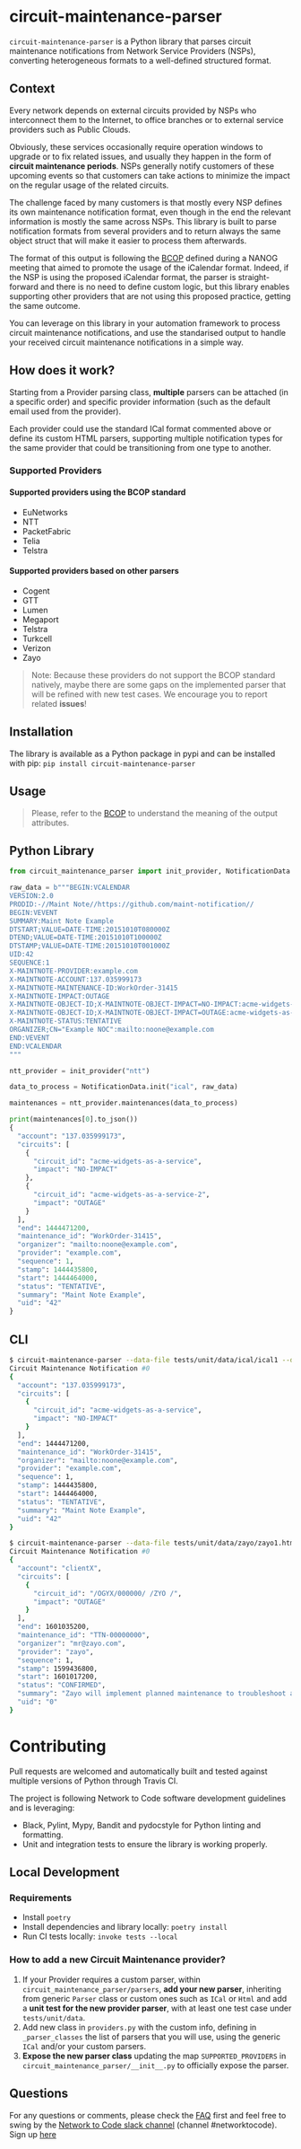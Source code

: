 # circuit-maintenance-parser

`circuit-maintenance-parser` is a Python library that parses circuit maintenance notifications from Network Service Providers (NSPs), converting heterogeneous formats to a well-defined structured format.

## Context

Every network depends on external circuits provided by NSPs who interconnect them to the Internet, to office branches or to
external service providers such as Public Clouds.

Obviously, these services occasionally require operation windows to upgrade or to fix related issues, and usually they happen in the form of **circuit maintenance periods**.
NSPs generally notify customers of these upcoming events so that customers can take actions to minimize the impact on the regular usage of the related circuits.

The challenge faced by many customers is that mostly every NSP defines its own maintenance notification format, even though in the
end the relevant information is mostly the same across NSPs. This library is built to parse notification formats from
several providers and to return always the same object struct that will make it easier to process them afterwards.

The format of this output is following the [BCOP](https://github.com/jda/maintnote-std/blob/master/standard.md) defined
during a NANOG meeting that aimed to promote the usage of the iCalendar format. Indeed, if the NSP is using the
proposed iCalendar format, the parser is straight-forward and there is no need to define custom logic, but this library
enables supporting other providers that are not using this proposed practice, getting the same outcome.

You can leverage on this library in your automation framework to process circuit maintenance notifications, and use the standarised output to handle your received circuit maintenance notifications in a simple way.

## How does it work?

Starting from a Provider parsing class, **multiple** parsers can be attached (in a specific order) and specific provider information (such as the default email used from the provider).

Each provider could use the standard ICal format commented above or define its custom HTML parsers, supporting multiple notification types for the same provider that could be transitioning from one type to another.

### Supported Providers

#### Supported providers using the BCOP standard

- EuNetworks
- NTT
- PacketFabric
- Telia
- Telstra

#### Supported providers based on other parsers

- Cogent
- GTT
- Lumen
- Megaport
- Telstra
- Turkcell
- Verizon
- Zayo

> Note: Because these providers do not support the BCOP standard natively, maybe there are some gaps on the implemented parser that will be refined with new test cases. We encourage you to report related **issues**!

## Installation

The library is available as a Python package in pypi and can be installed with pip:
`pip install circuit-maintenance-parser`

## Usage

> Please, refer to the [BCOP](https://github.com/jda/maintnote-std/blob/master/standard.md) to understand the meaning
> of the output attributes.

## Python Library

```python
from circuit_maintenance_parser import init_provider, NotificationData

raw_data = b"""BEGIN:VCALENDAR
VERSION:2.0
PRODID:-//Maint Note//https://github.com/maint-notification//
BEGIN:VEVENT
SUMMARY:Maint Note Example
DTSTART;VALUE=DATE-TIME:20151010T080000Z
DTEND;VALUE=DATE-TIME:20151010T100000Z
DTSTAMP;VALUE=DATE-TIME:20151010T001000Z
UID:42
SEQUENCE:1
X-MAINTNOTE-PROVIDER:example.com
X-MAINTNOTE-ACCOUNT:137.035999173
X-MAINTNOTE-MAINTENANCE-ID:WorkOrder-31415
X-MAINTNOTE-IMPACT:OUTAGE
X-MAINTNOTE-OBJECT-ID;X-MAINTNOTE-OBJECT-IMPACT=NO-IMPACT:acme-widgets-as-a-service
X-MAINTNOTE-OBJECT-ID;X-MAINTNOTE-OBJECT-IMPACT=OUTAGE:acme-widgets-as-a-service-2
X-MAINTNOTE-STATUS:TENTATIVE
ORGANIZER;CN="Example NOC":mailto:noone@example.com
END:VEVENT
END:VCALENDAR
"""

ntt_provider = init_provider("ntt")

data_to_process = NotificationData.init("ical", raw_data)

maintenances = ntt_provider.maintenances(data_to_process)

print(maintenances[0].to_json())
{
  "account": "137.035999173",
  "circuits": [
    {
      "circuit_id": "acme-widgets-as-a-service",
      "impact": "NO-IMPACT"
    },
    {
      "circuit_id": "acme-widgets-as-a-service-2",
      "impact": "OUTAGE"
    }
  ],
  "end": 1444471200,
  "maintenance_id": "WorkOrder-31415",
  "organizer": "mailto:noone@example.com",
  "provider": "example.com",
  "sequence": 1,
  "stamp": 1444435800,
  "start": 1444464000,
  "status": "TENTATIVE",
  "summary": "Maint Note Example",
  "uid": "42"
}
```

## CLI

```bash
$ circuit-maintenance-parser --data-file tests/unit/data/ical/ical1 --data-type ical
Circuit Maintenance Notification #0
{
  "account": "137.035999173",
  "circuits": [
    {
      "circuit_id": "acme-widgets-as-a-service",
      "impact": "NO-IMPACT"
    }
  ],
  "end": 1444471200,
  "maintenance_id": "WorkOrder-31415",
  "organizer": "mailto:noone@example.com",
  "provider": "example.com",
  "sequence": 1,
  "stamp": 1444435800,
  "start": 1444464000,
  "status": "TENTATIVE",
  "summary": "Maint Note Example",
  "uid": "42"
}
```

```bash
$ circuit-maintenance-parser --data-file tests/unit/data/zayo/zayo1.html --data-type html --provider-type zayo
Circuit Maintenance Notification #0
{
  "account": "clientX",
  "circuits": [
    {
      "circuit_id": "/OGYX/000000/ /ZYO /",
      "impact": "OUTAGE"
    }
  ],
  "end": 1601035200,
  "maintenance_id": "TTN-00000000",
  "organizer": "mr@zayo.com",
  "provider": "zayo",
  "sequence": 1,
  "stamp": 1599436800,
  "start": 1601017200,
  "status": "CONFIRMED",
  "summary": "Zayo will implement planned maintenance to troubleshoot and restore degraded span",
  "uid": "0"
}
```

# Contributing

Pull requests are welcomed and automatically built and tested against multiple versions of Python through Travis CI.

The project is following Network to Code software development guidelines and is leveraging:

- Black, Pylint, Mypy, Bandit and pydocstyle for Python linting and formatting.
- Unit and integration tests to ensure the library is working properly.

## Local Development

### Requirements

- Install `poetry`
- Install dependencies and library locally: `poetry install`
- Run CI tests locally: `invoke tests --local`

### How to add a new Circuit Maintenance provider?

1. If your Provider requires a custom parser, within `circuit_maintenance_parser/parsers`, **add your new parser**, inheriting from generic
   `Parser` class or custom ones such as `ICal` or `Html` and add a **unit test for the new provider parser**, with at least one test case under
   `tests/unit/data`.
2. Add new class in `providers.py` with the custom info, defining in `_parser_classes` the list of parsers that you will use, using the generic `ICal` and/or your custom parsers.
3. **Expose the new parser class** updating the map `SUPPORTED_PROVIDERS` in
   `circuit_maintenance_parser/__init__.py` to officially expose the parser.

## Questions

For any questions or comments, please check the [FAQ](FAQ.md) first and feel free to swing by the [Network to Code slack channel](https://networktocode.slack.com/) (channel #networktocode).
Sign up [here](http://slack.networktocode.com/)
